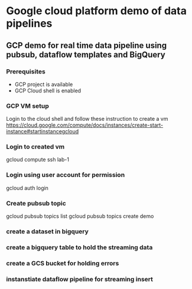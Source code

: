 # Google cloud platform demo of data pipelines

## GCP demo for real time data pipeline using pubsub, dataflow templates and BigQuery

### Prerequisites

* GCP project is available
* GCP Cloud shell is enabled
### GCP VM setup
Login to the cloud shell and follow these instruction to create a vm
https://cloud.google.com/compute/docs/instances/create-start-instance#startinstancegcloud

### Login to created vm
gcloud compute ssh lab-1

### Login using user account for permission
gcloud auth login

### Create pubsub topic
gcloud pubsub topics list
gcloud pubsub topics create demo

### create a dataset in bigquery

### create a bigquery table to hold the streaming data

### create a GCS bucket for holding errors

### instanstiate dataflow pipeline for streaming insert




